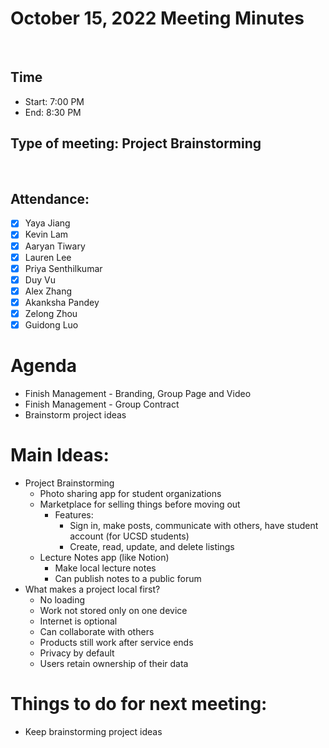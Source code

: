 <!-- Note taker: YOUR NAME HERE-->
# October 15, 2022 Meeting Minutes
​
<!-- XX:XX AM/PM -->
## Time
- Start: 7:00 PM
- End: 8:30 PM
​
<!-- TA or team, etc.-->
## Type of meeting: Project Brainstorming
​
<!-- [x] for present -->
## Attendance:
- [x] Yaya Jiang
- [x] Kevin Lam
- [x] Aaryan Tiwary
- [x] Lauren Lee
- [x] Priya Senthilkumar
- [x] Duy Vu
- [x] Alex Zhang
- [x] Akanksha Pandey
- [x] Zelong Zhou
- [x] Guidong Luo
​
<!-- Topics for the meeting-->
# Agenda
- Finish Management - Branding, Group Page and Video
- Finish Management - Group Contract
- Brainstorm project ideas
​
<!-- what was discussed for each topic-->
# Main Ideas:
- Project Brainstorming
  - Photo sharing app for student organizations
  - Marketplace for selling things before moving out
    - Features:
      - Sign in, make posts, communicate with others, have student account (for UCSD students)
      - Create, read, update, and delete listings
  - Lecture Notes app (like Notion)
    - Make local lecture notes
    - Can publish notes to a public forum
- What makes a project local first?
  - No loading
  - Work not stored only on one device
  - Internet is optional
  - Can collaborate with others
  - Products still work after service ends
  - Privacy by default
  - Users retain ownership of their data

<!-- homework basically zzzz-->
# Things to do for next meeting:
- Keep brainstorming project ideas
